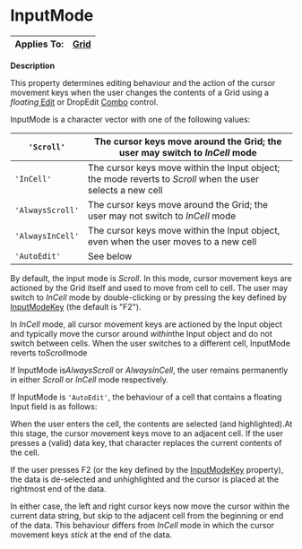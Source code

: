 




<h1 class="heading"><span class="name">InputMode</span></h1>

| Applies To: | [Grid](./grid.md) |
| --- | ---  |


**Description**


This property determines editing behaviour and the action of the cursor movement keys when the user changes the contents of a Grid using a *floating*[ Edit](./edit.md) or DropEdit [Combo](./combo.md) control.




InputMode is a character vector with one of the following values:


| `'Scroll'` | The cursor keys move around the Grid; the user may switch to *InCell* mode |
| --- | ---  |
| `'InCell'` | The cursor keys move within the Input object; the mode reverts to *Scroll* when the user selects a new cell |
| `'AlwaysScroll'` | The cursor keys move around the Grid; the user may not switch to *InCell* mode |
| `'AlwaysInCell'` | The cursor keys move within the Input object, even when the user moves to a new cell |
| `'AutoEdit'` | See below |



By default, the input mode is *Scroll*. In this mode, cursor movement keys are actioned by the Grid itself and used to move from cell to cell. The user may switch to *InCell* mode by double-clicking or by pressing the key defined by [InputModeKey](InputModeKey.htm) (the default is "F2").


In *InCell* mode, all cursor movement keys are actioned by the Input object and typically move the cursor around *within*the Input object and do not switch between cells. When the user switches to a different cell, InputMode reverts to*Scroll*mode


If InputMode is*AlwaysScroll* or *AlwaysInCell*, the user remains permanently in either *Scroll* or *InCell* mode respectively.


If InputMode is `'AutoEdit'`, the behaviour of a cell that contains a floating Input field is as follows:


When the user enters the cell, the contents are selected (and highlighted).At this stage, the cursor movement keys move to an adjacent cell. If the user presses a (valid) data key, that character replaces the current contents of the cell.


If the user presses F2 (or the key defined by the [InputModeKey](InputModeKey.htm) property), the data is de-selected and unhighlighted and the cursor is placed at the rightmost end of the data.


In either case, the left and right cursor keys now move the cursor within the current data string, but skip to the adjacent cell from the beginning or end of the data. This behaviour differs from *InCell* mode in which the cursor movement keys *stick* at the end of the data.


